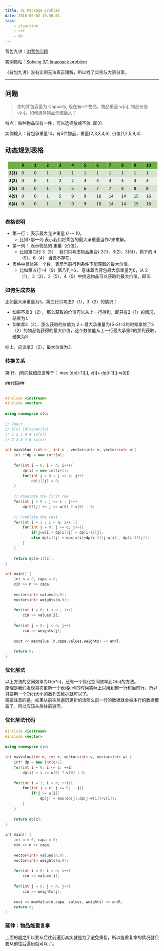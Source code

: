 ```yaml
---
title: 01 Package problem
date: 2018-06-02 19:56:01
tags: 
    - algorithm 
    - c++
    - dp
---
```

背包九讲：[01背包问题][1]


实例原帖：[Solving 0/1 knapsack problem][2]


《背包九讲》没有实例无法真正理解，所以找了实例与大家分享。


---
## 问题 ##

> 你的背包容量为 Capacity, 现在有n个物品，物品重量 w[n], 物品价值 v[n]。如何选择物品价值最大？


特点：每种物品仅有一件，可以选择放或不放, 即01.

实例输入：背包承重量10，有5件物品，重量[2,3,3,4,6], 价值[1,2,5,9,4].

## 动态规划表格 ##
![01_package][3]

### 表格说明 ###

 - 第一行： 表示最大允许重量 0 ～ 10。
    - 比如7那一列 表示我们将背包的最大承重量当作7来求解。
 - 第一列： 表示物品的 重量（价值）。
    - 比如第四行 3（5）： 我们只考虑物品集合{ 2(1)，3(2)，3(5)}，剩下的 4（9），6（4） 当做不存在。
 - 表格中具体某一个数，表示当前行列条件下能获取的最大价值。
    - 比如第五行=4（9）第八列=6， 意味着当背包最大承重量为6，从 2（1），3（2），3（5），4（9）中挑选物品可以获取的最大价值，即10.

### 如何生成表格 ###
比如最大承重量为5，第三行只考虑2（1），3（2）的情况：
   - 如果不拿3（2）， 那么获取的价值可以从上一行得到，即只有2（1）的情况，结果为1.
   - 如果拿3（2），那么获取的价值为 2 + 最大承重量为(5-3)=2的时候拿除了3（2）的物品能获得的最大价值，这个数值能从上一行最大承重2的那列获取，结果为3.

综上，应该拿3（2），最大价值为3.

### 转换关系 ###
第i行，j列的数值应该等于： max (dp\[i-1][j], v[i]+ dp\[i-1][j-w[i]])

##代码##

```cpp

#include <iostream>
#include <vector>

using namespace std;

// Input
// 5(n) 10(capacity)
// 1 2 5 9 4 (v[n])
// 2 3 3 4 6 (w[n])

int maxValue (int n , int c , vector<int> v, vector<int> w){
    int **dp = new int*[n];

    for(int i = 0; i < n; i++){
        dp[i] = new int[c+1];
        for(int j = 0 ; j <= c; j++)
            dp[i][j] = 0;
    }

    // Populate the first row
    for(int j = 0 ; j <= c ; j++)
        dp[0][j] += j >= w[0] ? v[0] : 0;

    // Populate the rest
    for(int i = 1 ; i < n; i++ ){
        for(int j = 0; j <= c; j++){
            if(j<w[i]) dp[i][j] = dp[i-1][j];
            else dp[i][j] = max(v[i]+dp[i-1][j-w[i]], dp[i-1][j]);
        }
    }

    return dp[n-1][c];
}

int main() {
    int n = 0, capa = 0;
    cin >> n >> capa;

    vector<int> values(n,0);
    vector<int> weights(n,0);

    for(int i = 0; i < n ; i++)
        cin >> values[i];

    for(int j = 0; j < n; j++)
        cin >> weights[j];

    cout << maxValue (n,capa,values,weights) << endl;

    return 0;
}
```

### 优化解法
以上方法的空间效率为O(n*c)，还有一个优化空间效率到O(c)的方法。<br>
原理是我们发现每次更新一个表格cell的时候实际上只用到前一行和当前行，所以只要用一个O(c)大小的数列去维护就可以了。<br>
需要注意的是，如果从前往后遍历更新的话那么前一行的数据就会被本行的数据覆盖了，所以应该从后往前遍历。<br>

### 优化解法代码
```cpp
#include <iostream>
#include <vector>

using namespace std;

int maxValue(int n, int c, vector<int> v, vector<int> w) {
    int* dp = new int[c+1];
    for(int i = 0; i <= c; ++i)
        dp[i] = i >= w[0] ? v[0] : 0;

    for(int i = 1; i < n; ++i){
        for(int j = c; j >= 0; --j){
            if(j >= w[i])
                dp[j] = max(dp[j],dp[j-w[i]]+v[i]);
        }
    }

    return dp[c];
}

int main() {
    int n = 0, capa = 0;
    cin >> n >> capa;

    vector<int> values(n,0);
    vector<int> weights(n,0);

    for(int i = 0; i < n; i++)
        cin >> values[i];

    for(int j = 0; j < n; j++)
        cin >> weights[j];

    cout << maxValue(n,capa, values, weights) << endl;
    return 0;
}
```

### 延伸：物品能重复拿
上面的题之所以要从后往前遍历其实就是为了避免重复，所以能重复拿的情况就只要从前往后遍历就可以了。


  [1]: http://love-oriented.com/pack/P01.html
  [2]: http://techieme.in/solving-01-knapsack-problem-using-dynamic-programming/
  [3]: ../images/01_package.png